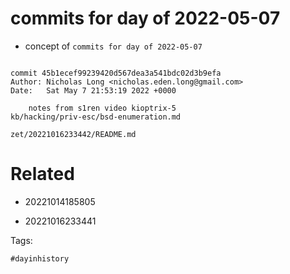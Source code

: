 # commits for day of 2022-05-07

- concept of `commits for day of 2022-05-07`

```

commit 45b1ecef99239420d567dea3a541bdc02d3b9efa
Author: Nicholas Long <nicholas.eden.long@gmail.com>
Date:   Sat May 7 21:53:19 2022 +0000

    notes from s1ren video kioptrix-5
kb/hacking/priv-esc/bsd-enumeration.md
```

` zet/20221016233442/README.md `

# Related

- 20221014185805

- 20221016233441

Tags:

    #dayinhistory
